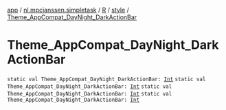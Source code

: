 [app](../../../index.md) / [nl.mpcjanssen.simpletask](../../index.md) / [R](../index.md) / [style](index.md) / [Theme_AppCompat_DayNight_DarkActionBar](.)

# Theme_AppCompat_DayNight_DarkActionBar

`static val Theme_AppCompat_DayNight_DarkActionBar: `[`Int`](https://kotlinlang.org/api/latest/jvm/stdlib/kotlin/-int/index.html)
`static val Theme_AppCompat_DayNight_DarkActionBar: `[`Int`](https://kotlinlang.org/api/latest/jvm/stdlib/kotlin/-int/index.html)
`static val Theme_AppCompat_DayNight_DarkActionBar: `[`Int`](https://kotlinlang.org/api/latest/jvm/stdlib/kotlin/-int/index.html)
`static val Theme_AppCompat_DayNight_DarkActionBar: `[`Int`](https://kotlinlang.org/api/latest/jvm/stdlib/kotlin/-int/index.html)